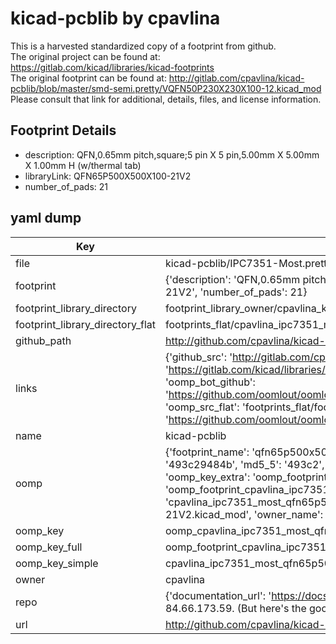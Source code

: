 # kicad-pcblib by cpavlina  
This is a harvested standardized copy of a footprint from github.  
The original project can be found at:  
https://gitlab.com/kicad/libraries/kicad-footprints  
The original footprint can be found at:
http://gitlab.com/cpavlina/kicad-pcblib/blob/master/smd-semi.pretty/VQFN50P230X230X100-12.kicad_mod
Please consult that link for additional, details, files, and license information.  
## Footprint Details
* description: QFN,0.65mm pitch,square;5 pin X 5 pin,5.00mm X 5.00mm X 1.00mm H (w/thermal tab)  
* libraryLink: QFN65P500X500X100-21V2  
* number_of_pads: 21  
## yaml dump  
| Key | Value |  
| --- | --- |  
| file | kicad-pcblib/IPC7351-Most.pretty/QFN65P500X500X100-21V2.kicad_mod |  
| footprint | {'description': 'QFN,0.65mm pitch,square;5 pin X 5 pin,5.00mm X 5.00mm X 1.00mm H (w/thermal tab)', 'libraryLink': 'QFN65P500X500X100-21V2', 'number_of_pads': 21} |  
| footprint_library_directory | footprint_library_owner/cpavlina_kicad-pcblib |  
| footprint_library_directory_flat | footprints_flat/cpavlina_ipc7351_most_qfn65p500x500x100_21v2/working |  
| github_path | http://github.com/cpavlina/kicad-pcblib/blob/master/IPC7351-Most.pretty/QFN65P500X500X100-21V2.kicad_mod |  
| links | {'github_src': 'http://gitlab.com/cpavlina/kicad-pcblib/blob/master/smd-semi.pretty/VQFN50P230X230X100-12.kicad_mod', 'github_src_repo': 'https://gitlab.com/kicad/libraries/kicad-footprints', 'oomp_bot': 'footprints/cpavlina_ipc7351_most_qfn65p500x500x100_21v2/working', 'oomp_bot_github': 'https://github.com/oomlout/oomlout_oomp_footprint_bot/tree/main/footprints/cpavlina_ipc7351_most_qfn65p500x500x100_21v2/working', 'oomp_src_flat': 'footprints_flat/footprints_flat/cpavlina_ipc7351_most_qfn65p500x500x100_21v2/working', 'oomp_src_flat_github': 'https://github.com/oomlout/oomlout_oomp_footprint_src/tree/main/footprints_flat/cpavlina_ipc7351_most_qfn65p500x500x100_21v2/working'} |  
| name | kicad-pcblib |  
| oomp | {'footprint_name': 'qfn65p500x500x100_21v2', 'library_name': 'ipc7351_most', 'md5': '493c29484b4e918ce44a7a87b6397c8a', 'md5_10': '493c29484b', 'md5_5': '493c2', 'md5_6': '493c29', 'oomp_key': 'oomp_cpavlina_ipc7351_most_qfn65p500x500x100_21v2', 'oomp_key_extra': 'oomp_footprint_cpavlina_ipc7351_most_qfn65p500x500x100_21v2', 'oomp_key_full': 'oomp_footprint_cpavlina_ipc7351_most_qfn65p500x500x100_21v2_493c29', 'oomp_key_simple': 'cpavlina_ipc7351_most_qfn65p500x500x100_21v2', 'original_filename': 'kicad-pcblib/IPC7351-Most.pretty/QFN65P500X500X100-21V2.kicad_mod', 'owner_name': 'cpavlina'} |  
| oomp_key | oomp_cpavlina_ipc7351_most_qfn65p500x500x100_21v2 |  
| oomp_key_full | oomp_footprint_cpavlina_ipc7351_most_qfn65p500x500x100_21v2 |  
| oomp_key_simple | cpavlina_ipc7351_most_qfn65p500x500x100_21v2 |  
| owner | cpavlina |  
| repo | {'documentation_url': 'https://docs.github.com/rest/overview/resources-in-the-rest-api#rate-limiting', 'message': "API rate limit exceeded for 84.66.173.59. (But here's the good news: Authenticated requests get a higher rate limit. Check out the documentation for more details.)"} |  
| url | http://github.com/cpavlina/kicad-pcblib |  

